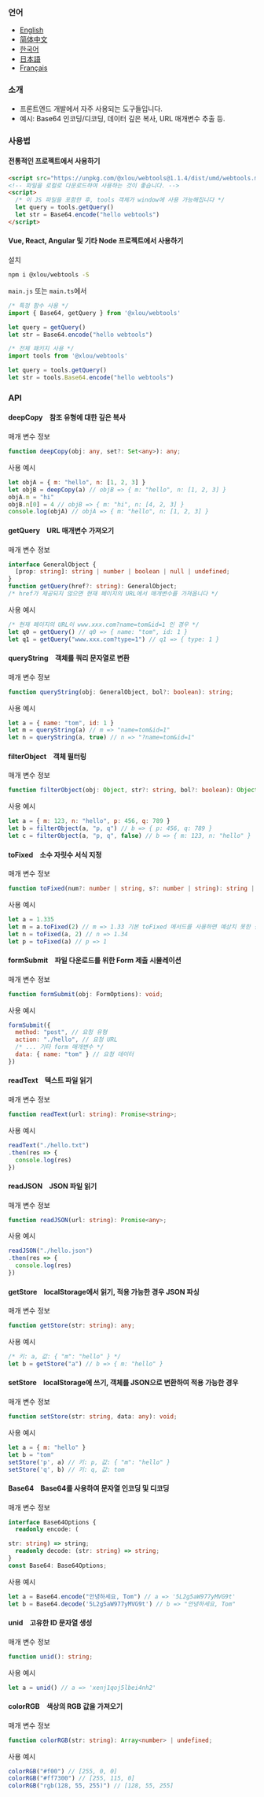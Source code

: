 ### 언어

* [English](https://github.com/omlou/webtools#readme)
* [简体中文](https://github.com/omlou/webtools/blob/master/public/markdowns/readme-zh.md)
* [한국어](https://github.com/omlou/webtools/blob/master/public/markdowns/readme-ko.md)
* [日本語](https://github.com/omlou/webtools/blob/master/public/markdowns/readme-ja.md)
* [Français](https://github.com/omlou/webtools/blob/master/public/markdowns/readme-fr.md)

### 소개

* 프론트엔드 개발에서 자주 사용되는 도구들입니다.
* 예시: Base64 인코딩/디코딩, 데이터 깊은 복사, URL 매개변수 추출 등.

### 사용법

#### 전통적인 프로젝트에서 사용하기

```html
<script src="https://unpkg.com/@xlou/webtools@1.1.4/dist/umd/webtools.min.js"></script>
<!-- 파일을 로컬로 다운로드하여 사용하는 것이 좋습니다. -->
<script>
  /* 이 JS 파일을 포함한 후, tools 객체가 window에 사용 가능해집니다 */
  let query = tools.getQuery()
  let str = Base64.encode("hello webtools")
</script>
```

#### Vue, React, Angular 및 기타 Node 프로젝트에서 사용하기

설치

```bash
npm i @xlou/webtools -S
```

`main.js` 또는 `main.ts`에서

```javascript
/* 특정 함수 사용 */
import { Base64, getQuery } from '@xlou/webtools'

let query = getQuery()
let str = Base64.encode("hello webtools")

/* 전체 패키지 사용 */
import tools from '@xlou/webtools'

let query = tools.getQuery()
let str = tools.Base64.encode("hello webtools")
```

### API

#### deepCopy &ensp; 참조 유형에 대한 깊은 복사

매개 변수 정보

```typescript
function deepCopy(obj: any, set?: Set<any>): any;
```

사용 예시

```javascript
let objA = { m: "hello", n: [1, 2, 3] }
let objB = deepCopy(a) // objB => { m: "hello", n: [1, 2, 3] }
objA.m = "hi"
objB.n[0] = 4 // objB => { m: "hi", n: [4, 2, 3] }
console.log(objA) // objA => { m: "hello", n: [1, 2, 3] }
```

#### getQuery &ensp; URL 매개변수 가져오기

매개 변수 정보

```typescript
interface GeneralObject {
  [prop: string]: string | number | boolean | null | undefined;
}
function getQuery(href?: string): GeneralObject;
/* href가 제공되지 않으면 현재 페이지의 URL에서 매개변수를 가져옵니다 */
```

사용 예시

```javascript
/* 현재 페이지의 URL이 www.xxx.com?name=tom&id=1 인 경우 */
let q0 = getQuery() // q0 => { name: "tom", id: 1 }
let q1 = getQuery("www.xxx.com?type=1") // q1 => { type: 1 }
```

#### queryString &ensp; 객체를 쿼리 문자열로 변환

매개 변수 정보

```typescript
function queryString(obj: GeneralObject, bol?: boolean): string;
```

사용 예시

```javascript
let a = { name: "tom", id: 1 }
let m = queryString(a) // m => "name=tom&id=1"
let n = queryString(a, true) // n => "?name=tom&id=1"
```

#### filterObject &ensp; 객체 필터링

매개 변수 정보

```typescript
function filterObject(obj: Object, str?: string, bol?: boolean): Object;
```

사용 예시

```javascript
let a = { m: 123, n: "hello", p: 456, q: 789 }
let b = filterObject(a, "p, q") // b => { p: 456, q: 789 }
let c = filterObject(a, "p, q", false) // b => { m: 123, n: "hello" }
```

#### toFixed &ensp; 소수 자릿수 서식 지정

매개 변수 정보

```typescript
function toFixed(num?: number | string, s?: number | string): string | undefined;
```

사용 예시

```javascript
let a = 1.335
let m = a.toFixed(2) // m => 1.33 기본 toFixed 메서드를 사용하면 예상치 못한 결과가 나올 수 있습니다
let n = toFixed(a, 2) // n => 1.34
let p = toFixed(a) // p => 1
```

#### formSubmit &ensp; 파일 다운로드를 위한 Form 제출 시뮬레이션

매개 변수 정보

```typescript
function formSubmit(obj: FormOptions): void;
```

사용 예시

```javascript
formSubmit({
  method: "post", // 요청 유형
  action: "./hello", // 요청 URL
  /* ... 기타 form 매개변수 */
  data: { name: "tom" } // 요청 데이터
})
```

#### readText &ensp; 텍스트 파일 읽기

매개 변수 정보

```typescript
function readText(url: string): Promise<string>;
```

사용 예시

```javascript
readText("./hello.txt")
.then(res => {
  console.log(res)
})
```

#### readJSON &ensp; JSON 파일 읽기

매개 변수 정보

```typescript
function readJSON(url: string): Promise<any>;
```

사용 예시

```javascript
readJSON("./hello.json")
.then(res => {
  console.log(res)
})
```

#### getStore &ensp; localStorage에서 읽기, 적용 가능한 경우 JSON 파싱

매개 변수 정보

```typescript
function getStore(str: string): any;
```

사용 예시

```javascript
/* 키: a, 값: { "m": "hello" } */
let b = getStore("a") // b => { m: "hello" }
```

#### setStore &ensp; localStorage에 쓰기, 객체를 JSON으로 변환하여 적용 가능한 경우

매개 변수 정보

```typescript
function setStore(str: string, data: any): void;
```

사용 예시

```javascript
let a = { m: "hello" }
let b = "tom"
setStore('p', a) // 키: p, 값: { "m": "hello" }
setStore('q', b) // 키: q, 값: tom
```

#### Base64 &ensp; Base64를 사용하여 문자열 인코딩 및 디코딩

매개 변수 정보

```typescript
interface Base64Options {
  readonly encode: (

str: string) => string;
  readonly decode: (str: string) => string;
}
const Base64: Base64Options;
```

사용 예시

```javascript
let a = Base64.encode("안녕하세요, Tom") // a => '5L2g5aW977yMVG9t'
let b = Base64.decode('5L2g5aW977yMVG9t') // b => "안녕하세요, Tom"
```

#### unid &ensp; 고유한 ID 문자열 생성

매개 변수 정보

```typescript
function unid(): string;
```

사용 예시

```javascript
let a = unid() // a => 'xenj1qoj5lbei4nh2'
```

#### colorRGB &ensp; 색상의 RGB 값을 가져오기

매개 변수 정보

```typescript
function colorRGB(str: string): Array<number> | undefined;
```

사용 예시

```javascript
colorRGB("#f00") // [255, 0, 0]
colorRGB("#ff7300") // [255, 115, 0]
colorRGB("rgb(128, 55, 255)") // [128, 55, 255]
```